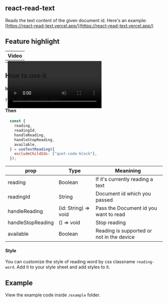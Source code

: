 ## react-read-text
Reads the text content of the given document id. Here's an example: [https://react-read-text.vercel.app/](https://react-read-text.vercel.app/)

## Feature highlight
| Video |
| --- |
|<video autoplay loop style="height: auto; position:absolute; z-index: -1;" src="https://github.com/user-attachments/assets/59821490-826b-410c-b737-3b85eb694fa2" />|

## How to use it
#### Install
```bash
yarn add react-read-text
```
#### Then
```javascript
  const {
    reading,
    readingId,
    handleReading,
    handleStopReading,
    available,
  } = useTextReading({
    excludeChildIds: ["qset-code-block"],
  });
```
| prop | Type | Meanining |
| --- | --- | --- |
| reading | Boolean | If it's currently reading a text |
| readingId | String | Document id which you passed |
| handleReading | (id: String) => void | Pass the Document id you want to read |
| handleStopReading | () => void | Stop reading |
| available | Boolean | Reading is supported or not in the device |

#### Style
You can customize the style of reading word by css classname `reading-word`. Add it to your style sheet and add styles to it.

## Example
View the example code inside `/example` folder.
